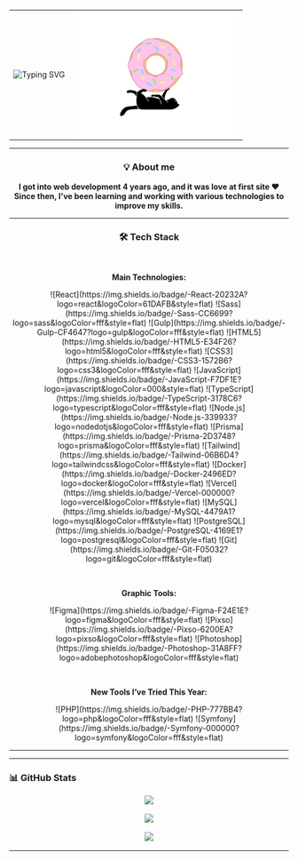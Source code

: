 <table>
  <tr>
    <td>

<img src="https://readme-typing-svg.demolab.com?font=Fira+Code&size=24&duration=3000&pause=1000&color=000000&center=false&vCenter=true&width=500&lines=Hi%2C+I'm+Rita+%F0%9F%91%8B;Welcome+to+my+GitHub+profile!" alt="Typing SVG" />

</td>
    <td>
      <img src="https://github.com/Margin-interteiment/Margin-interteiment/blob/main/images/f8fc1b63-4cd5-42fb-9ecb-def3b84ae6fc.gif?raw=true" width="300px" />
    </td>
  </tr>
</table>



---
<h3 align="center">💡 About me</h3>

<p align="center">
  <strong>
    I got into web development 4 years ago, and it was love at first site ❤️<br>
    Since then, I've been learning and working with various technologies to improve my skills.
  </strong>
</p>

---

<h3 align="center">🛠️ Tech Stack</h3>

<br>

<p align="center"><strong>Main Technologies:</strong></p>

<p align="center">
  ![React](https://img.shields.io/badge/-React-20232A?logo=react&logoColor=61DAFB&style=flat)
  ![Sass](https://img.shields.io/badge/-Sass-CC6699?logo=sass&logoColor=fff&style=flat)
  ![Gulp](https://img.shields.io/badge/-Gulp-CF4647?logo=gulp&logoColor=fff&style=flat)
  ![HTML5](https://img.shields.io/badge/-HTML5-E34F26?logo=html5&logoColor=fff&style=flat)
  ![CSS3](https://img.shields.io/badge/-CSS3-1572B6?logo=css3&logoColor=fff&style=flat)
  ![JavaScript](https://img.shields.io/badge/-JavaScript-F7DF1E?logo=javascript&logoColor=000&style=flat)
  ![TypeScript](https://img.shields.io/badge/-TypeScript-3178C6?logo=typescript&logoColor=fff&style=flat)
  ![Node.js](https://img.shields.io/badge/-Node.js-339933?logo=nodedotjs&logoColor=fff&style=flat)
  ![Prisma](https://img.shields.io/badge/-Prisma-2D3748?logo=prisma&logoColor=fff&style=flat)
  ![Tailwind](https://img.shields.io/badge/-Tailwind-06B6D4?logo=tailwindcss&logoColor=fff&style=flat)
  ![Docker](https://img.shields.io/badge/-Docker-2496ED?logo=docker&logoColor=fff&style=flat)
  ![Vercel](https://img.shields.io/badge/-Vercel-000000?logo=vercel&logoColor=fff&style=flat)
  ![MySQL](https://img.shields.io/badge/-MySQL-4479A1?logo=mysql&logoColor=fff&style=flat)
  ![PostgreSQL](https://img.shields.io/badge/-PostgreSQL-4169E1?logo=postgresql&logoColor=fff&style=flat)
  ![Git](https://img.shields.io/badge/-Git-F05032?logo=git&logoColor=fff&style=flat)
</p>

<br>

<p align="center"><strong>Graphic Tools:</strong></p>

<p align="center">
  ![Figma](https://img.shields.io/badge/-Figma-F24E1E?logo=figma&logoColor=fff&style=flat)
  ![Pixso](https://img.shields.io/badge/-Pixso-6200EA?logo=pixso&logoColor=fff&style=flat)
  ![Photoshop](https://img.shields.io/badge/-Photoshop-31A8FF?logo=adobephotoshop&logoColor=fff&style=flat)
</p>

<br>

<p align="center"><strong>New Tools I’ve Tried This Year:</strong></p>

<p align="center">
  ![PHP](https://img.shields.io/badge/-PHP-777BB4?logo=php&logoColor=fff&style=flat)
  ![Symfony](https://img.shields.io/badge/-Symfony-000000?logo=symfony&logoColor=fff&style=flat)
</p>


---
<!--
### 📂 My Projects

 Здесь будет добавлена красивая сетка или карточки проектов по фото, которую ты позже отправишь -->

---

### 📊 GitHub Stats

<p align="center">
  <img src="https://github-readme-stats.vercel.app/api?username=YourGitHubUsername&show_icons=true&theme=tokyonight" />
</p>
<p align="center">
  <img src="https://github-readme-streak-stats.herokuapp.com/?user=YourGitHubUsername&theme=tokyonight" />
</p>
<p align="center">
  <img src="https://github-readme-stats.vercel.app/api/top-langs/?username=YourGitHubUsername&layout=compact&theme=tokyonight" />
</p>

---






<!--




---

